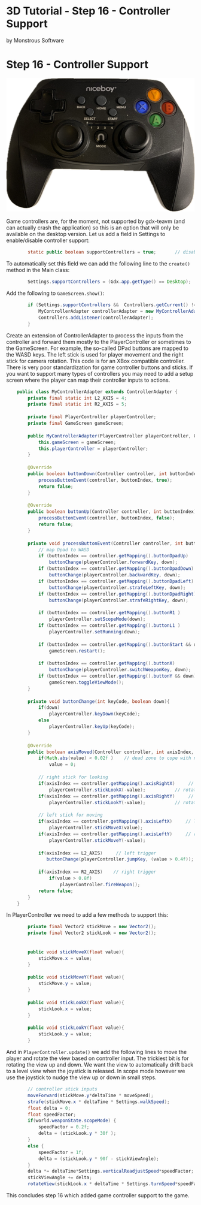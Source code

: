 # 3D Tutorial - Step 16 - Controller Support
by Monstrous Software


# Step 16 - Controller Support

![controller](/assets/images/controller.png)

Game controllers are, for the moment, not supported by gdx-teavm (and can actually crash the application) so this is an option that will only be available on the desktop version.
Let us add a field in Settings to enable/disable controller support:

```java
        static public boolean supportControllers = true;       // disable in case it causes issues
```
To automatically set this field we can add the following line to the `create()` method in the Main class:
```java
        Settings.supportControllers = (Gdx.app.getType() == Desktop);
```
Add the following to `GameScreen.show()`:

```java
        if (Settings.supportControllers &&  Controllers.getCurrent() != null) {
            MyControllerAdapter controllerAdapter = new MyControllerAdapter(world.getPlayerController(), this);
            Controllers.addListener(controllerAdapter);
        }
```
Create an extension of ControllerAdapter to process the inputs from the controller and 
forward them mostly to the PlayerController or sometimes to the GameScreen.
For example, the so-called DPad buttons are mapped to the WASD keys.  The left stick is used for 
player movement and the right stick for camera rotation.
This code is for an XBox compatible controller.  
There is very poor standardization for game controller buttons and sticks. If you want to support many types 
of controllers you may need to add a setup screen where the player can map their controller inputs to actions.

```java
    public class MyControllerAdapter extends ControllerAdapter {
        private final static int L2_AXIS = 4;
        private final static int R2_AXIS = 5;
    
        private final PlayerController playerController;
        private final GameScreen gameScreen;
    
        public MyControllerAdapter(PlayerController playerController, GameScreen gameScreen) {
            this.gameScreen = gameScreen;
            this.playerController = playerController;
        }
    
        @Override
        public boolean buttonDown(Controller controller, int buttonIndex) {
            processButtonEvent(controller, buttonIndex, true);
            return false;
        }
    
        @Override
        public boolean buttonUp(Controller controller, int buttonIndex) {
            processButtonEvent(controller, buttonIndex, false);
            return false;
        }
    
        private void processButtonEvent(Controller controller, int buttonIndex, boolean down) {
            // map Dpad to WASD
            if (buttonIndex == controller.getMapping().buttonDpadUp)
                buttonChange(playerController.forwardKey, down);
            if (buttonIndex == controller.getMapping().buttonDpadDown)
                buttonChange(playerController.backwardKey, down);
            if (buttonIndex == controller.getMapping().buttonDpadLeft)
                buttonChange(playerController.strafeLeftKey, down);
            if (buttonIndex == controller.getMapping().buttonDpadRight)
                buttonChange(playerController.strafeRightKey, down);
    
            if (buttonIndex == controller.getMapping().buttonR1 )
                playerController.setScopeMode(down);
            if (buttonIndex == controller.getMapping().buttonL1 )
                playerController.setRunning(down);
    
            if (buttonIndex == controller.getMapping().buttonStart && down)
                gameScreen.restart();
    
            if (buttonIndex == controller.getMapping().buttonX)
                buttonChange(playerController.switchWeaponKey, down);
            if (buttonIndex == controller.getMapping().buttonY && down)
                gameScreen.toggleViewMode();
        }
    
        private void buttonChange(int keyCode, boolean down){
            if(down)
                playerController.keyDown(keyCode);
            else
                playerController.keyUp(keyCode);
        }
 
        @Override
        public boolean axisMoved(Controller controller, int axisIndex, float value) {
            if(Math.abs(value) < 0.02f )    // dead zone to cope with neutral not being exactly zero
                value = 0;
    
            // right stick for looking
            if(axisIndex == controller.getMapping().axisRightX)     // right stick for looking around (X-axis)
                playerController.stickLookX(-value);           // rotate view left/right
            if(axisIndex == controller.getMapping().axisRightY)     // right stick for looking around (Y-axis)
                playerController.stickLookY(-value);           // rotate view up/down
    
            // left stick for moving
            if(axisIndex == controller.getMapping().axisLeftX)     // left stick for strafing (X-axis)
                playerController.stickMoveX(value);
            if(axisIndex == controller.getMapping().axisLeftY)     // right stick for forward/backwards (Y-axis)
                playerController.stickMoveY(-value);
    
            if(axisIndex == L2_AXIS)     // left trigger
               buttonChange(playerController.jumpKey, (value > 0.4f));
    
            if(axisIndex == R2_AXIS)    // right trigger
                if(value > 0.8f)
                    playerController.fireWeapon();
            return false;
        }
    }
```
In PlayerController we need to add a few methods to support this:
```java
        private final Vector2 stickMove = new Vector2();
        private final Vector2 stickLook = new Vector2();
    
    
        public void stickMoveX(float value){
            stickMove.x = value;
        }
    
        public void stickMoveY(float value){
            stickMove.y = value;
        }
    
        public void stickLookX(float value){
            stickLook.x = value;
        }
    
        public void stickLookY(float value){
            stickLook.y = value;
        }
```
And in `PlayerController.update()` we add the following lines to move the player and rotate the view 
based on controller input.  The trickiest bit is for rotating the view up and down.  We want the view
to automatically drift back to a level view when the joystick is released. In scope mode however we use the
joystick to nudge the view up or down in small steps.
```java
        // controller stick inputs
        moveForward(stickMove.y*deltaTime * moveSpeed);
        strafe(stickMove.x * deltaTime * Settings.walkSpeed);
        float delta = 0;
        float speedFactor;
        if(world.weaponState.scopeMode) {
            speedFactor = 0.2f;
            delta = (stickLook.y * 30f );
        }
        else {
            speedFactor = 1f;
            delta = (stickLook.y * 90f - stickViewAngle);
        }
        delta *= deltaTime*Settings.verticalReadjustSpeed*speedFactor;
        stickViewAngle += delta;
        rotateView(stickLook.x * deltaTime * Settings.turnSpeed*speedFactor,  delta );
```

This concludes step 16 which added game controller support to the game.